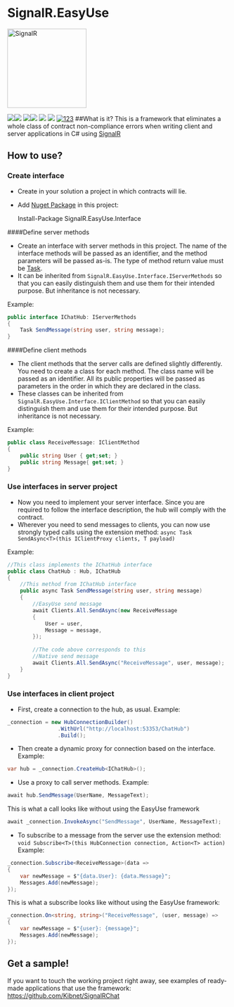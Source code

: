 # SignalR.EasyUse

<img src="https://docs.microsoft.com/sv-se/azure/media/index/azure-signalr.svg" alt="SignalR" width="180"/>

![](https://github.com/Kibnet/SignalR.EasyUse/workflows/NuGet%20Generation/badge.svg?branch=master)![](https://img.shields.io/github/stars/Kibnet/SignalR.EasyUse.svg) ![](https://img.shields.io/github/forks/Kibnet/SignalR.EasyUse.svg)![](https://img.shields.io/github/issues/Kibnet/SignalR.EasyUse.svg)
 ![](https://img.shields.io/github/tag/Kibnet/SignalR.EasyUse.svg) ![](https://img.shields.io/github/release/Kibnet/SignalR.EasyUse.svg)
[![123](1232 "123")](http://вфы "123")
##What is it?
This is a framework that eliminates a whole class of contract non-compliance errors when writing client and server applications in C# using [SignalR](https://github.com/SignalR/SignalR "SignalR")

## How to use?
### Create interface
- Create in your solution a project in which contracts will lie.
- Add [Nuget Package](https://www.nuget.org/packages/SignalR.EasyUse.Interface/ "Nuget Package") in this project:


    Install-Package SignalR.EasyUse.Interface

####Define server methods
- Create an interface with server methods in this project. The name of the interface methods will be passed as an identifier, and the method parameters will be passed as-is. The type of method return value must be [Task](https://docs.microsoft.com/en-us/dotnet/api/system.threading.tasks.task?view=netcore-3.1 "System.Threading.Tasks.Task").
- It can be inherited from `SignalR.EasyUse.Interface.IServerMethods` so that you can easily distinguish them and use them for their intended purpose. But inheritance is not necessary.

Example:
```csharp
public interface IChatHub: IServerMethods
{
    Task SendMessage(string user, string message);
}
```

####Define client methods
- The client methods that the server calls are defined slightly differently. You need to create a class for each method. The class name will be passed as an identifier. All its public properties will be passed as parameters in the order in which they are declared in the class.
- These classes can be inherited from `SignalR.EasyUse.Interface.IClientMethod` so that you can easily distinguish them and use them for their intended purpose. But inheritance is not necessary.

Example:
```csharp
public class ReceiveMessage: IClientMethod
{
    public string User { get;set; }
    public string Message{ get;set; }
}
```

### Use interfaces in server project
- Now you need to implement your server interface. Since you are required to follow the interface description, the hub will comply with the contract.
- Wherever you need to send messages to clients, you can now use strongly typed calls using the extension method:
`async Task SendAsync<T>(this IClientProxy clients, T payload)` 

Example:
```csharp
//This class implements the IChatHub interface
public class ChatHub : Hub, IChatHub
{
    //This method from IChatHub interface
    public async Task SendMessage(string user, string message)
    {
        //EasyUse send message
        await Clients.All.SendAsync(new ReceiveMessage
        {
            User = user,
            Message = message,
		});
		
		//The code above corresponds to this
        //Native send message
        await Clients.All.SendAsync("ReceiveMessage", user, message);
    }
}
```

### Use interfaces in client project
- First, create a connection to the hub, as usual.
Example:
```csharp
_connection = new HubConnectionBuilder()
                .WithUrl("http://localhost:53353/ChatHub")
                .Build();
```
- Then create a dynamic proxy for connection based on the interface.
Example:
```csharp
var hub = _connection.CreateHub<IChatHub>();
```
- Use a proxy to call server methods.
Example:
```csharp
await hub.SendMessage(UserName, MessageText);
```
This is what a call looks like without using the EasyUse framework
```csharp
await _connection.InvokeAsync("SendMessage", UserName, MessageText);
```
- To subscribe to a message from the server use the extension method:
`void Subscribe<T>(this HubConnection connection, Action<T> action)`
Example:
```csharp
_connection.Subscribe<ReceiveMessage>(data =>
{
	var newMessage = $"{data.User}: {data.Message}";
	Messages.Add(newMessage);
});
```
This is what a subscribe looks like without using the EasyUse framework:
```csharp
_connection.On<string, string>("ReceiveMessage", (user, message) =>
{
	var newMessage = $"{user}: {message}";
	Messages.Add(newMessage);
});
```

## Get a sample!
If you want to touch the working project right away, see examples of ready-made applications that use the framework:
https://github.com/Kibnet/SignalRChat